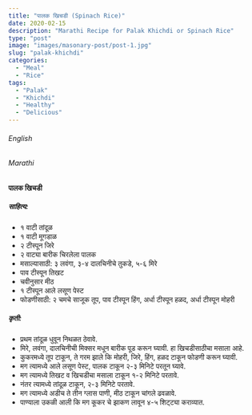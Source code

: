 ```yaml
---
title: "पालक खिचडी (Spinach Rice)"
date: 2020-02-15
description: "Marathi Recipe for Palak Khichdi or Spinach Rice"
type: "post"
image: "images/masonary-post/post-1.jpg"
slug: "palak-khichdi"
categories: 
  - "Meal"
  - "Rice"
tags:
  - "Palak"
  - "Khichdi"
  - "Healthy"
  - "Delicious"
---
```


###### English






###### Marathi


#### पालक खिचडी



##### साहित्य:

- १ वाटी तांदूळ 
- १ वाटी मूगडाळ 
- २ टीस्पून जिरे 
- २ वाट्या बारीक चिरलेला पालक 
- मसाल्यासाठी: ३ लवंगा, ३-४ दालचिनीचे तुकडे, ५-६ मिरे 
- पाव टीस्पून तिखट 
- चवीनुसार मीठ 
- १ टीस्पून आले लसूण पेस्ट 
- फोडणीसाठी: २ चमचे साजूक तूप, पाव टीस्पून हिंग, अर्धा टीस्पून हळद, अर्धा टीस्पून मोहरी 


##### कृती: 


- प्रथम तांदूळ धुवून निथळत ठेवावे. 
- मिरे, लवंगा, दालचिनीची मिक्सर मधून बारीक पूड करून घ्यावी. हा खिचडीसाठीचा मसाला आहे. 
- कुकरमध्ये तूप टाकून, ते गरम झाले कि मोहरी, जिरे, हिंग, हळद टाकून फोडणी करून घ्यावी. 
- मग त्यामध्ये आले लसूण पेस्ट, पालक टाकून २-३ मिनिटे परतून घ्यावे. 
- मग त्यामध्ये तिखट व खिचडीचा मसाला टाकून १-२ मिनिटे परतावे. 
- नंतर त्यामध्ये तांदूळ टाकून, २-३ मिनिटे परतावे. 
- मग त्यामध्ये अडीच ते तीन ग्लास पाणी, मीठ टाकून चांगले ढवळावे. 
- पाण्याला उकळी आली कि मग कूकर चे झाकण लावून ४-५ शिट्ट्या कराव्यात. 

